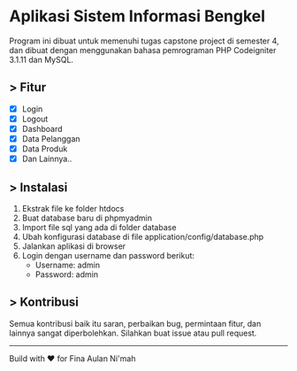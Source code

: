# Aplikasi Sistem Informasi Bengkel
Program ini dibuat untuk memenuhi tugas capstone project di semester 4, dan dibuat dengan menggunakan bahasa pemrograman PHP Codeigniter 3.1.11 dan MySQL.

## > Fitur
- [x] Login
- [x] Logout
- [x] Dashboard
- [x] Data Pelanggan
- [x] Data Produk
- [x] Dan Lainnya..

## > Instalasi
1. Ekstrak file ke folder htdocs
2. Buat database baru di phpmyadmin
3. Import file sql yang ada di folder database
4. Ubah konfigurasi database di file application/config/database.php
5. Jalankan aplikasi di browser
6. Login dengan username dan password berikut:
    - Username: admin
    - Password: admin

## > Kontribusi
Semua kontribusi baik itu saran, perbaikan bug, permintaan fitur, dan lainnya sangat diperbolehkan. Silahkan buat issue atau pull request.

---
Build with ♥️ for Fina Aulan Ni'mah
